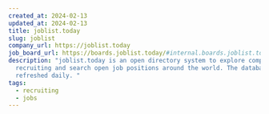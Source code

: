 ```yaml
---
created_at: 2024-02-13
updated_at: 2024-02-13
title: joblist.today
slug: joblist
company_url: https://joblist.today
job_board_url: https://boards.joblist.today/#internal.boards.joblist.today:matrix.org
description: "joblist.today is an open directory system to explore companies
  recruiting and search open job positions around the world. The database is
  refreshed daily. "
tags:
  - recruiting
  - jobs
---
```

